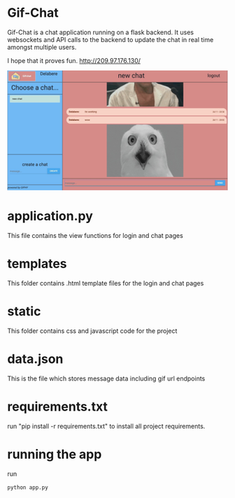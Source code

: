 # Gif-Chat

Gif-Chat is a chat application running on a flask backend. It uses websockets and API calls to the backend to update the chat in real time amongst multiple users.

I hope that it proves fun. http://209.97.176.130/

![Image description](gif-chat.jpeg)

# application.py
This file contains the view functions for login and chat pages

# templates
This folder contains .html template files for the login and chat pages

# static
This folder contains css and javascript code for the project

# data.json
This is the file which stores message data including gif url endpoints

# requirements.txt
run
"pip install -r requirements.txt"
to install all project requirements.

# running the app
run
```
python app.py
```
